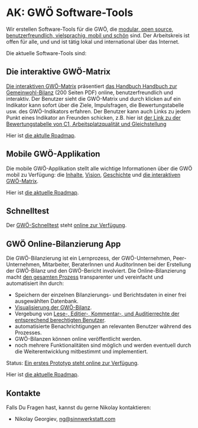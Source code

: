 # AK: GWÖ Software-Tools

Wir erstellen Software-Tools für die GWÖ, die [modular, open source, benutzerfreundlich, vielsprachig, mobil und schön](https://github.com/sinnwerkstatt/gemeinwohl-oekonomie#development-principles) sind. Der Arbeitskreis ist offen für alle, und und ist tätig lokal und international über das Internet.

Die aktuelle Software-Tools sind:


## Die interaktive GWÖ-Matrix

[Die interaktiven GWÖ-Matrix](http://sinnwerkstatt.github.io/gemeinwohl-oekonomie/#matrix) präsentiert [das Handbuch  Handbuch zur Gemeinwohl-Bilanz](http://gemeinwohl-oekonomie.org/sites/default/files/Handbuch_v4.1_offical_release.pdf) (200 Seiten PDF) online, benutzerfreundlich und interaktiv. Der Benutzer sieht die GWÖ-Matrix und durch klicken auf ein Indikator kann sofort über die Ziele, Impulsfragen, die Bewertungstabelle usw. des GWÖ-Indikators erfahren. Der Benutzer kann auch Links zu jedem Punkt eines Indikator an Freunden schicken, z.B. hier ist [der Link zu der Bewertungstabelle von C1, Arbeitsplatzqualität und Gleichstellung](http://sinnwerkstatt.github.io/gemeinwohl-oekonomie/#matrix-c1-table)

Hier ist [die aktulle Roadmap](https://github.com/sinnwerkstatt/gemeinwohl-oekonomie#roadmap).

## Mobile GWÖ-Applikation

Die mobile GWÖ-Applikation stellt alle wichtige Informationen über die GWÖ mobil zu Verfügung: die [Inhalte](http://gemeinwohl-oekonomie.org/de/content/ein-wirtschaftsmodell-mit-zukunft), [Vision](http://gemeinwohl-oekonomie.org/de/content/vision-und-mission), [Geschichte](http://gemeinwohl-oekonomie.org/de/content/ein-bottom-prozess-zum-mitmachen) und [die interaktiven GWÖ-Matrix](http://sinnwerkstatt.github.io/gemeinwohl-oekonomie/#matrix).

Hier ist [die aktuelle Roadmap](https://github.com/sinnwerkstatt/gemeinwohl-oekonomie#roadmap).

## Schnelltest

Der [GWÖ-Schnelltest](http://gemeinwohl-oekonomie.org/sites/default/files/Schnelltest-Matrix4.1-final-1.2.pdf) steht [online zur Verfügung](http://sinnwerkstatt.github.io/gemeinwohl-oekonomie/test.html#).

## GWÖ Online-Bilanzierung App

Die GWÖ-Bilanzierung ist ein Lernprozess, der GWÖ-Unternehmen, Peer-Unternehmen, Mitarbeiter, BeraterInnen und AuditorInnen bei der Erstellung der GWÖ-Bilanz und den GWÖ-Bericht involviert. Die Online-Bilanzierung macht [den gesamten Prozess](http://creately.com/diagram/hlvynl1f1/MA9GKxHvxTVAKUOax04wCo1pbQc%3D) transparenter und vereinfacht und automatisiert ihn durch:

* Speichern der einzelnen Bilanzierungs- und Berichtsdaten in einer frei ausgewählten Datenbank.
* [Visualisierung der GWÖ-Bilanz](http://sinnwerkstatt.github.io/gemeinwohl-oekonomie/storage.html).
* Vergebung von [Lese-, Editier-, Kommentar-, und Auditierrechte der entsprechend berechtigten Benutzer](http://creately.com/diagram/hlvynl1f1/MA9GKxHvxTVAKUOax04wCo1pbQc%3D).
* automatisierte Benachrichtigungen an relevanten Benutzer während des Prozesses.
* GWÖ-Bilanzen können online veröffentlicht werden.
* noch mehrere Funktionalitäten sind möglich und werden eventuell durch die Weiterentwicklung mitbestimmt und implementiert.

Status: [Ein erstes Prototyp steht online zur Verfügung](http://sinnwerkstatt.github.io/gemeinwohl-oekonomie/storage.html#).

Hier ist [die aktuelle Roadmap](https://github.com/sinnwerkstatt/gemeinwohl-oekonomie#roadmap-1).


## Kontakte

Falls Du Fragen hast, kannst du gerne Nikolay kontaktieren:

* Nikolay Georgiev, ng@sinnwerkstatt.com
